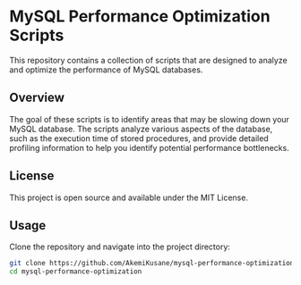 # MySQL Performance Optimization Scripts

This repository contains a collection of scripts that are designed to analyze and optimize the performance of MySQL databases. 

## Overview

The goal of these scripts is to identify areas that may be slowing down your MySQL database. The scripts analyze various aspects of the database, such as the execution time of stored procedures, and provide detailed profiling information to help you identify potential performance bottlenecks.

## License

This project is open source and available under the MIT License.

## Usage

Clone the repository and navigate into the project directory:

```bash
git clone https://github.com/AkemiKusane/mysql-performance-optimization.git
cd mysql-performance-optimization
